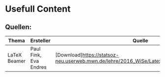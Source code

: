 # Usefull Content

## Quellen:

| Thema | Ersteller | Quelle | 
| ----- | --------- |-------|
| LaTeX Beamer |Paul Fink, Eva Endres | [Download]https://statsoz-neu.userweb.mwn.de/lehre/2016_WiSe/Latex_Kurs/material/Beamer.pdf)| 
